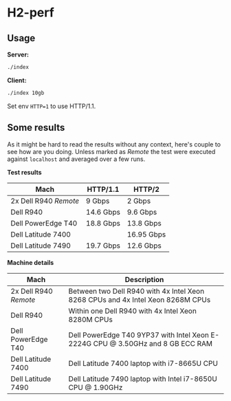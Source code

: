 H2-perf
=======

Usage
-----

**Server:**

```bash
./index
```

**Client:**

```bash
./index 10gb
```

Set env `HTTP=1` to use HTTP/1.1.

Some results
------------

As it might be hard to read the results without any context, here's couple
to see how are you doing. Unless marked as *Remote* the test were executed
against `localhost` and averaged over a few runs.

**Test results**

| Mach                  | HTTP/1.1  | HTTP/2        |
|-----------------------|-----------|---------------|
| 2x Dell R940 *Remote* | 9 Gbps    | 2 Gbps        |
| Dell R940             | 14.6 Gbps | 9.6 Gbps      |
| Dell PowerEdge T40    | 18.8 Gbps | 13.8 Gbps     |
| Dell Latitude 7400    |           | 16.95 Gbps    |
| Dell Latitude 7490    | 19.7 Gbps | 12.6 Gbps     |

**Machine details**

| Mach                  | Description                                                                       |
|-----------------------|-----------------------------------------------------------------------------------|
| 2x Dell R940 *Remote* | Between two Dell R940 with 4x Intel Xeon 8268 CPUs and 4x Intel Xeon 8268M CPUs   |
| Dell R940             | Within one Dell R940 with 4x Intel Xeon 8280M CPUs                                |
| Dell PowerEdge T40    | Dell PowerEdge T40 9YP37 with Intel Xeon E-2224G CPU @ 3.50GHz and 8 GB ECC RAM   |
| Dell Latitude 7400    | Dell Latitude 7400 laptop with i7-8665U CPU                                       |
| Dell Latitude 7490    | Dell Latitude 7490 laptop with Intel i7-8650U CPU @ 1.90GHz                       |
